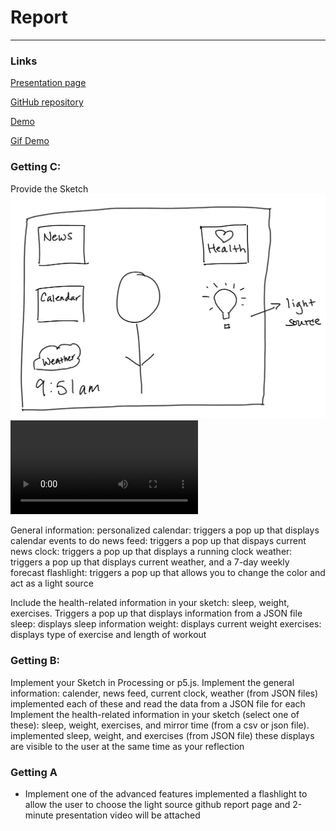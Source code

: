 # Report 
---

### Links
[Presentation page](https://msilva2248.github.io/p2.Matthew.Silva/)

[GitHub repository](https://github.com/msilva2248/p2.Matthew.Silva)

[Demo](https://media.giphy.com/media/NXVF5ZL5lLwcvSuFdI/giphy.gif)

[Gif Demo]()

### Getting C:
Provide the Sketch
![Image](p2.Matthew.Silva.png)
![Image](p2.Matthew.Silva.mp4)

General information:
    personalized calendar: triggers a pop up that displays calendar events to do
    news feed: triggers a pop up that dispays current news
    clock: triggers a pop up that displays a running clock
    weather: triggers a pop up that displays current weather, and a 7-day weekly forecast
    flashlight: triggers a pop up that allows you to change the color and act as a light source

Include the health-related information in your sketch: sleep, weight, exercises.
    Triggers a pop up that displays information from a JSON file
        sleep: displays sleep information
        weight: displays current weight
        exercises: displays type of exercise and length of workout

### Getting B:
Implement your Sketch in Processing or p5.js.
Implement the general information: calender, news feed, current clock, weather (from JSON files)
    implemented each of these and read the data from a JSON file for each
Implement the health-related information in your sketch (select one of these): sleep, weight, exercises, and mirror time (from a csv or json file).
    implemented sleep, weight, and exercises (from JSON file)
    these displays are visible to the user at the same time as your reflection

### Getting A

- Implement one of the advanced features
    implemented a flashlight to allow the user to choose the light source
    github report page and 2-minute presentation video will be attached
